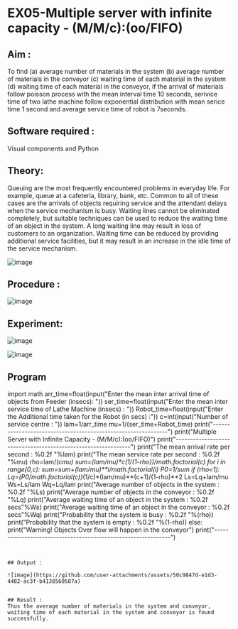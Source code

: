 # EX05-Multiple server with infinite capacity - (M/M/c):(oo/FIFO)
## Aim :
To find (a) average number of materials in the system (b) average number of materials in the conveyor (c) waiting time of each material in the system (d) waiting time of each material in the conveyor, if the arrival  of materials follow poisson process with the mean interval time 10 seconds, serivice time of two lathe machine follow exponential distribution with mean serice time 1 second and average service time of robot is 7seconds.

## Software required :
Visual components and Python

## Theory:
Queuing are the most frequently encountered problems in everyday life. For example, queue at a cafeteria, library, bank, etc. Common to all of these cases are the arrivals of objects requiring service and the attendant delays when the service mechanism is busy. Waiting lines cannot be eliminated completely, but suitable techniques can be used to reduce the waiting time of an object in the system. A long waiting line may result in loss of customers to an organization. Waiting time can be reduced by providing additional service facilities, but it may result in an increase in the idle time of the service mechanism.

![image](https://user-images.githubusercontent.com/103921593/203238035-1c8109bc-cbf2-4c77-baea-c5b682a752ef.png)

## Procedure :

![image](https://user-images.githubusercontent.com/103921593/203238265-176740b0-eae2-4772-90be-5449869ac9b0.png)




## Experiment:
![image](https://github.com/user-attachments/assets/46fde823-eab8-4a65-84a6-5ecf55047b13)

![image](https://github.com/user-attachments/assets/362fc190-d79f-4276-9959-9cf8b2309bb3)


## Program
import math
arr_time=float(input("Enter the mean inter arrival time of objects from Feeder (insecs): "))
ser_time=float(input("Enter the mean inter service time of Lathe Machine (insecs) : "))
Robot_time=float(input("Enter the Additional time taken for the Robot (in secs) :"))
c=int(input("Number of service centre : "))
lam=1/arr_time
mu=1/(ser_time+Robot_time)
print("--------------------------------------------------------------")
print("Multiple Server with Infinite Capacity - (M/M/c):(oo/FIFO)")
print("--------------------------------------------------------------")
print("The mean arrival rate per second : %0.2f "%lam)
print("The mean service rate per second : %0.2f "%mu)
rho=lam/(c*mu)
sum=(lam/mu)**c*(1/(1-rho))/math.factorial(c)
for i in range(0,c):
 sum=sum+(lam/mu)**i/math.factorial(i)
P0=1/sum
if (rho<1):
 Lq=(P0/math.factorial(c))*(1/c)*(lam/mu)**(c+1)/(1-rho)**2
 Ls=Lq+lam/mu
 Ws=Ls/lam
 Wq=Lq/lam
 print("Average number of objects in the system : %0.2f "%Ls)
 print("Average number of objects in the conveyor : %0.2f "%Lq)
 print("Average waiting time of an object in the system : %0.2f secs"%Ws)
 print("Average waiting time of an object in the conveyor : %0.2f secs"%Wq)
 print("Probability that the system is busy : %0.2f "%(rho))
 print("Probability that the system is empty : %0.2f "%(1-rho))
else:
 print("Warning! Objects Over flow will happen in the conveyor")
print("--------------------------------------------------------------")

```


## Output :

![image](https://github.com/user-attachments/assets/50c9847d-e1d3-4482-ac3f-b4138560587a)


## Result : 
Thus the average number of materials in the system and conveyor, waiting time of each material in the system and conveyor is found successfully.

